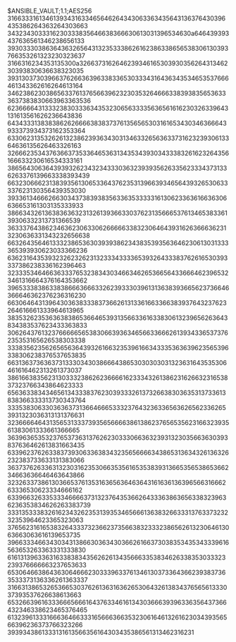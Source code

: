 $ANSIBLE_VAULT;1.1;AES256
31663331613461393431633465646264343063363435643136376430396435386264363264303663
3432343033316230333835646638366630613031396534630a646439393437636561346238656133
39303330386364363265643132353338626162386338656538306130393766353261323230323637
3166316234353135300a326637316264623934616530393035626431346230393830636638323035
39313037303966376266363963383365303334316436343534653537666461343362616264613164
34623862303865633761376566396232303532646663383938356536333637383830663963363536
62366664313332383033363435323065633335636561616230326339643131613561626236643836
64343331383838626266663838373761356565303161653430346366643933373934373162353364
63306231353262613238623936343031346332656363373162323930613364636135626463326163
32666235343763663735336465363134353439303433383261623264356166633230616534333161
38656430636439393262343234333036323939356263356233343731336263376139663338393439
66323066623138393561306533643762353139663934656439326530633337623130356439353030
39336134666266303437383938356336353333316130623363616636306636653161303135333933
38663432613638363632313261393663303762313566653761346538336139306332313731366539
36333764386234636230633062666663383230646439316263666362313230636331343232656638
66326435646133323865363039393862343835393563646230613031333365393930623033366236
63623164353932326232623132333433336539326433383762616530393337386238336162396463
32333534646636333765323834303466346265366564336664623965323461316664376164353662
39653338386338386663666332623933303961313638393665623736646366646362376236316230
66306464313964303638333837366261313361663366383937643237623264616661333964613965
38353262353636383865366465393135663361633830613239656263643834383537623433363833
30626437613237666665653830663936346566336662613934336537376235353165626538303338
33383562356265656364393261663235396166343335363639623565396338306238376537653835
66313637363637313330343038666438653030303031323631643535306461616462313261373037
38616638356231303332386262366661623334326138623162663231653837323766343864623333
65636338343465613433383762303933326137326638303635313733613838366333313730343764
33353830633036363731366466653332376432363365636265623362653931323036313131376631
32366664643135653133373935656666386138623765653562316632393561383061333661366665
36396365353237653736313762623033306636323931323035663630393837636462613831663435
63396237626338373930633638343235656666343865313634326136326232383733633131383066
36373762633631323031623530663535616535383931366535653865366234663636646463643866
32326337386130366537613531636563646364316163613639656631666263336530623334666162
63396632633533346666373132376435366264333638636563383239636236353834626263383739
33313533383261623432623531393534656661363832663331376337323232353964623365323063
37656231616538326433373236623735663832333238656261323064613063663063616139653735
39663334663430343138663036343036626166373038353435343339616563653263363331333830
61613139633631633838343562626134356663353834626338353033323239376666663237653633
65306466386436306466623033396337613461303733643662393837363533373136336261363337
31663138653265366530376261363163626530643261383437656561333037393537626638613663
65326639616333666566616437633461613430366639396336356437366432346338623465376465
61323961333166636466333165666366353230616461326162303439356566396236373766323266
3939343861333131613566356164303435386561313462316231
